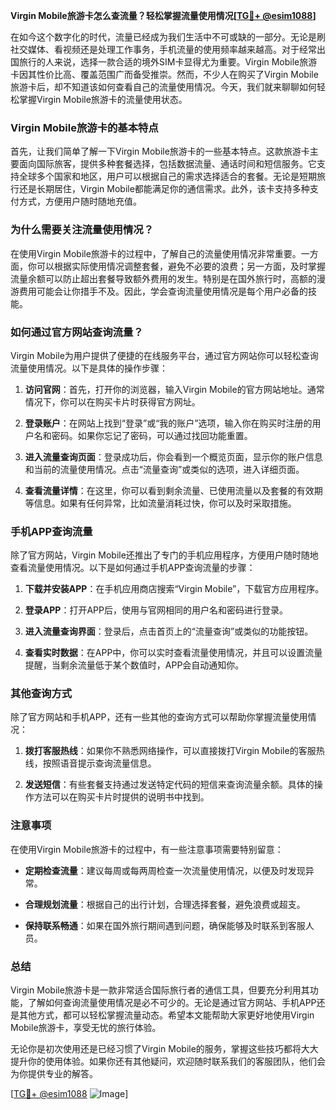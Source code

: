 **Virgin Mobile旅游卡怎么查流量？轻松掌握流量使用情况[[TG💪+ @esim1088](https://t.me/s/esim1088)]**

在如今这个数字化的时代，流量已经成为我们生活中不可或缺的一部分。无论是刷社交媒体、看视频还是处理工作事务，手机流量的使用频率越来越高。对于经常出国旅行的人来说，选择一款合适的境外SIM卡显得尤为重要。Virgin Mobile旅游卡因其性价比高、覆盖范围广而备受推崇。然而，不少人在购买了Virgin Mobile旅游卡后，却不知道该如何查看自己的流量使用情况。今天，我们就来聊聊如何轻松掌握Virgin Mobile旅游卡的流量使用状态。

### Virgin Mobile旅游卡的基本特点

首先，让我们简单了解一下Virgin Mobile旅游卡的一些基本特点。这款旅游卡主要面向国际旅客，提供多种套餐选择，包括数据流量、通话时间和短信服务。它支持全球多个国家和地区，用户可以根据自己的需求选择适合的套餐。无论是短期旅行还是长期居住，Virgin Mobile都能满足你的通信需求。此外，该卡支持多种支付方式，方便用户随时随地充值。

### 为什么需要关注流量使用情况？

在使用Virgin Mobile旅游卡的过程中，了解自己的流量使用情况非常重要。一方面，你可以根据实际使用情况调整套餐，避免不必要的浪费；另一方面，及时掌握流量余额可以防止超出套餐导致额外费用的发生。特别是在国外旅行时，高额的漫游费用可能会让你措手不及。因此，学会查询流量使用情况是每个用户必备的技能。

### 如何通过官方网站查询流量？

Virgin Mobile为用户提供了便捷的在线服务平台，通过官方网站你可以轻松查询流量使用情况。以下是具体的操作步骤：

1. **访问官网**：首先，打开你的浏览器，输入Virgin Mobile的官方网站地址。通常情况下，你可以在购买卡片时获得官方网址。
   
2. **登录账户**：在网站上找到“登录”或“我的账户”选项，输入你在购买时注册的用户名和密码。如果你忘记了密码，可以通过找回功能重置。

3. **进入流量查询页面**：登录成功后，你会看到一个概览页面，显示你的账户信息和当前的流量使用情况。点击“流量查询”或类似的选项，进入详细页面。

4. **查看流量详情**：在这里，你可以看到剩余流量、已使用流量以及套餐的有效期等信息。如果有任何异常，比如流量消耗过快，你可以及时采取措施。

### 手机APP查询流量

除了官方网站，Virgin Mobile还推出了专门的手机应用程序，方便用户随时随地查看流量使用情况。以下是如何通过手机APP查询流量的步骤：

1. **下载并安装APP**：在手机应用商店搜索“Virgin Mobile”，下载官方应用程序。

2. **登录APP**：打开APP后，使用与官网相同的用户名和密码进行登录。

3. **进入流量查询界面**：登录后，点击首页上的“流量查询”或类似的功能按钮。

4. **查看实时数据**：在APP中，你可以实时查看流量使用情况，并且可以设置流量提醒，当剩余流量低于某个数值时，APP会自动通知你。

### 其他查询方式

除了官方网站和手机APP，还有一些其他的查询方式可以帮助你掌握流量使用情况：

1. **拨打客服热线**：如果你不熟悉网络操作，可以直接拨打Virgin Mobile的客服热线，按照语音提示查询流量信息。

2. **发送短信**：有些套餐支持通过发送特定代码的短信来查询流量余额。具体的操作方法可以在购买卡片时提供的说明书中找到。

### 注意事项

在使用Virgin Mobile旅游卡的过程中，有一些注意事项需要特别留意：

- **定期检查流量**：建议每周或每两周检查一次流量使用情况，以便及时发现异常。
  
- **合理规划流量**：根据自己的出行计划，合理选择套餐，避免浪费或超支。

- **保持联系畅通**：如果在国外旅行期间遇到问题，确保能够及时联系到客服人员。

### 总结

Virgin Mobile旅游卡是一款非常适合国际旅行者的通信工具，但要充分利用其功能，了解如何查询流量使用情况是必不可少的。无论是通过官方网站、手机APP还是其他方式，都可以轻松掌握流量动态。希望本文能帮助大家更好地使用Virgin Mobile旅游卡，享受无忧的旅行体验。

无论你是初次使用还是已经习惯了Virgin Mobile的服务，掌握这些技巧都将大大提升你的使用体验。如果你还有其他疑问，欢迎随时联系我们的客服团队，他们会为你提供专业的解答。

[[TG💪+ @esim1088](https://t.me/s/esim1088) ![Image](https://i.postimg.cc/4NQfJmqS/Snipaste-2025-05-13-00-14-12.png)]
